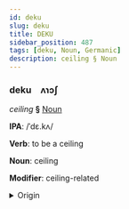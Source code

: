 ```yaml
---
id: deku
slug: deku
title: DEKU
sidebar_position: 487
tags: [deku, Noun, Germanic]
description: ceiling § Noun
---
```


### deku&emsp;<span kind="abugida">ʌɿɔʃ</span>

*ceiling* **§** [Noun](../../tags/Noun)

**IPA**: /ˈdɛ.kʌ/

**Verb**: to be a ceiling

**Noun**: ceiling

**Modifier**: ceiling-related

<details>
    <summary>Origin</summary>
    German Decke /ˈdɛkə/<br/>
    <em>Germanic Language Family</em>
</details>